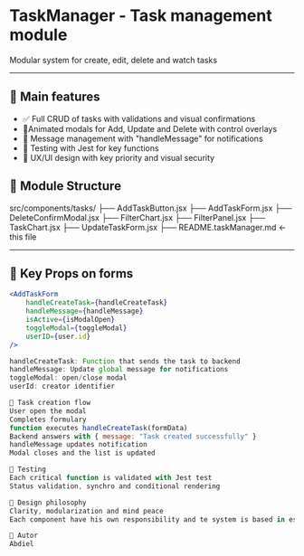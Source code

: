 # TaskManager - Task management module

Modular system for create, edit, delete and watch tasks

---

## 🚀 Main features

- ✅ Full CRUD of tasks with validations and visual confirmations
- 🧩Animated modals for Add, Update and Delete with control overlays
- 📣 Message management with "handleMessage" for notifications
- 🧪 Testing with Jest for key functions
- 🎨 UX/UI design with key priority and visual security

## 📁 Module Structure

src/components/tasks/ ├── AddTaskButton.jsx ├── AddTaskForm.jsx ├── DeleteConfirmModal.jsx ├── FilterChart.jsx ├── FilterPanel.jsx ├── TaskChart.jsx ├── UpdateTaskForm.jsx ├── README.taskManager.md ← this file

---

## 🧩 Key Props on forms

```jsx
<AddTaskForm
    handleCreateTask={handleCreateTask}
    handleMessage={handleMessage}
    isActive={isModalOpen}
    toggleModal={toggleModal}
    userID={user.id}
/>

handleCreateTask: Function that sends the task to backend
handleMessage: Update global message for notifications
toggleModal: open/close modal
userId: creator identifier

🔄 Task creation flow
User open the modal
Completes formulary
function executes handleCreateTask(formData)
Backend answers with { message: "Task created successfully" }
handleMessage updates notification
Modal closes and the list is updated

🧪 Testing
Each critical function is validated with Jest test
Status validation, synchro and conditional rendering

🧠 Design philosophy
Clarity, modularization and mind peace
Each component have his own responsibility and te system is based in escalation

📌 Autor
Abdiel
